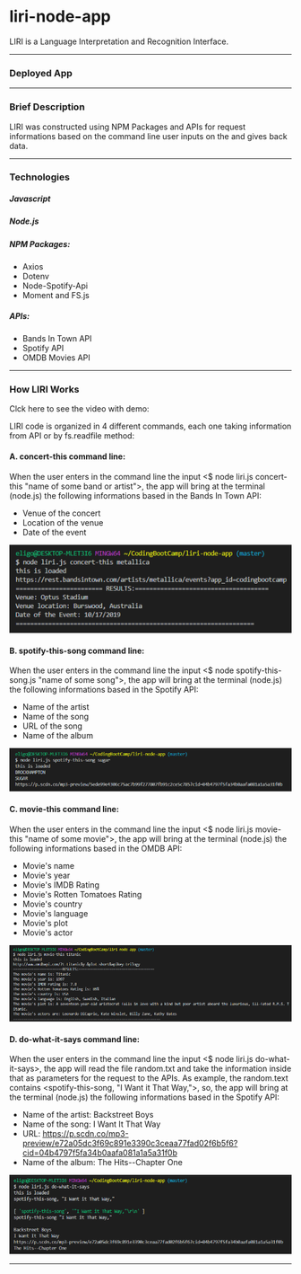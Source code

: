 # liri-node-app

LIRI is a Language Interpretation and Recognition Interface.

---

### Deployed App


---

### Brief Description

LIRI was constructed using NPM Packages and APIs for request informations based on the command line user inputs on the and gives back data.

---

### Technologies

##### Javascript
##### Node.js
##### NPM Packages: 
* Axios
* Dotenv
* Node-Spotify-Api
* Moment and FS.js
##### APIs: 
* Bands In Town API
* Spotify API 
* OMDB Movies API

---

### How LIRI Works

Clck here to see the video with demo: 

LIRI code is organized in 4 different commands, each one taking information from API or by fs.readfile method:

#### A. concert-this command line:
When the user enters in the command line the input <$ node liri.js concert-this "name of some band or artist">, the app will bring at the terminal (node.js) the following informations based in the Bands In Town API:
* Venue of the concert
* Location of the venue
* Date of the event

![picture alt](/images/concert-this.png "Concert of a artist/band")

#### B. spotify-this-song command line:
When the user enters in the command line the input <$ node spotify-this-song.js "name of some song">, the app will bring at the terminal (node.js) the following informations based in the Spotify API:
* Name of the artist
* Name of the song
* URL of the song
* Name of the album

![picture alt](/images/spotify-this-song.png "Song of a artist/band")

#### C. movie-this command line:
When the user enters in the command line the input <$ node liri.js movie-this "name of some movie">, the app will bring at the terminal (node.js) the following informations based in the OMDB API:
* Movie's name
* Movie's year
* Movie's IMDB Rating
* Movie's Rotten Tomatoes Rating
* Movie's country
* Movie's language
* Movie's plot
* Movie's actor

![picture alt](/images/movie-this.png "Movies")

#### D. do-what-it-says command line:
When the user enters in the command line the input <$ node liri.js do-what-it-says>, the app will read the file random.txt and take the information inside that as parameters for the request to the APIs. 
As example, the random.text contains <spotify-this-song, "I Want it That Way,">, so, the app will bring at the terminal (node.js) the following informations based in the Spotify API:
* Name of the artist: Backstreet Boys
* Name of the song: I Want It That Way
* URL: https://p.scdn.co/mp3-preview/e72a05dc3f69c891e3390c3ceaa77fad02f6b5f6?cid=04b4797f5fa34b0aafa081a1a5a31f0b
* Name of the album: The Hits--Chapter One

![picture alt](/images/do-what-it-says.png "fs.readFile method")

---
